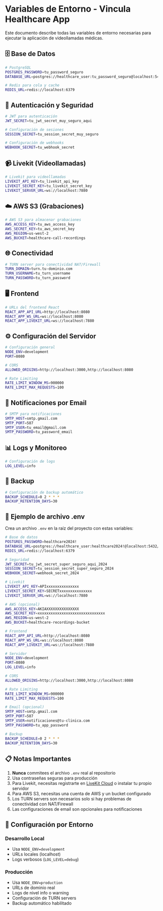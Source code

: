 # Variables de Entorno - Vincula Healthcare App

Este documento describe todas las variables de entorno necesarias para ejecutar la aplicación de videollamadas médicas.

## 🗄️ Base de Datos

```bash
# PostgreSQL
POSTGRES_PASSWORD=tu_password_seguro
DATABASE_URL=postgres://healthcare_user:tu_password_seguro@localhost:5432/healthcare_db

# Redis para cola y cache
REDIS_URL=redis://localhost:6379
```

## 🔐 Autenticación y Seguridad

```bash
# JWT para autenticación
JWT_SECRET=tu_jwt_secret_muy_seguro_aqui

# Configuración de sesiones
SESSION_SECRET=tu_session_secret_muy_seguro

# Configuración de webhooks
WEBHOOK_SECRET=tu_webhook_secret
```

## 📹 Livekit (Videollamadas)

```bash
# Livekit para videollamadas
LIVEKIT_API_KEY=tu_livekit_api_key
LIVEKIT_SECRET_KEY=tu_livekit_secret_key
LIVEKIT_SERVER_URL=ws://localhost:7880
```

## ☁️ AWS S3 (Grabaciones)

```bash
# AWS S3 para almacenar grabaciones
AWS_ACCESS_KEY=tu_aws_access_key
AWS_SECRET_KEY=tu_aws_secret_key
AWS_REGION=us-west-2
AWS_BUCKET=healthcare-call-recordings
```

## 🌐 Conectividad

```bash
# TURN server para conectividad NAT/Firewall
TURN_DOMAIN=turn.tu-dominio.com
TURN_USERNAME=tu_turn_username
TURN_PASSWORD=tu_turn_password
```

## 🖥️ Frontend

```bash
# URLs del frontend React
REACT_APP_API_URL=http://localhost:8080
REACT_APP_WS_URL=ws://localhost:8080
REACT_APP_LIVEKIT_URL=ws://localhost:7880
```

## ⚙️ Configuración del Servidor

```bash
# Configuración general
NODE_ENV=development
PORT=8080

# CORS
ALLOWED_ORIGINS=http://localhost:3000,http://localhost:8080

# Rate Limiting
RATE_LIMIT_WINDOW_MS=900000
RATE_LIMIT_MAX_REQUESTS=100
```

## 📧 Notificaciones por Email

```bash
# SMTP para notificaciones
SMTP_HOST=smtp.gmail.com
SMTP_PORT=587
SMTP_USER=tu_email@gmail.com
SMTP_PASSWORD=tu_password_email
```

## 📊 Logs y Monitoreo

```bash
# Configuración de logs
LOG_LEVEL=info
```

## 💾 Backup

```bash
# Configuración de backup automático
BACKUP_SCHEDULE=0 2 * * *
BACKUP_RETENTION_DAYS=30
```

## 🚀 Ejemplo de archivo .env

Crea un archivo `.env` en la raíz del proyecto con estas variables:

```bash
# Base de datos
POSTGRES_PASSWORD=healthcare2024!
DATABASE_URL=postgres://healthcare_user:healthcare2024!@localhost:5432/healthcare_db
REDIS_URL=redis://localhost:6379

# Seguridad
JWT_SECRET=tu_jwt_secret_super_seguro_aqui_2024
SESSION_SECRET=tu_session_secret_super_seguro_2024
WEBHOOK_SECRET=webhook_secret_2024

# Livekit
LIVEKIT_API_KEY=APIxxxxxxxxxxxxxxx
LIVEKIT_SECRET_KEY=SECRETxxxxxxxxxxxxxxx
LIVEKIT_SERVER_URL=ws://localhost:7880

# AWS (opcional)
AWS_ACCESS_KEY=AKIAXXXXXXXXXXXXXXX
AWS_SECRET_KEY=xxxxxxxxxxxxxxxxxxxxxxxxxxxxxxx
AWS_REGION=us-west-2
AWS_BUCKET=healthcare-recordings-bucket

# Frontend
REACT_APP_API_URL=http://localhost:8080
REACT_APP_WS_URL=ws://localhost:8080
REACT_APP_LIVEKIT_URL=ws://localhost:7880

# Servidor
NODE_ENV=development
PORT=8080
LOG_LEVEL=info

# CORS
ALLOWED_ORIGINS=http://localhost:3000,http://localhost:8080

# Rate Limiting
RATE_LIMIT_WINDOW_MS=900000
RATE_LIMIT_MAX_REQUESTS=100

# Email (opcional)
SMTP_HOST=smtp.gmail.com
SMTP_PORT=587
SMTP_USER=notificaciones@tu-clinica.com
SMTP_PASSWORD=tu_app_password

# Backup
BACKUP_SCHEDULE=0 2 * * *
BACKUP_RETENTION_DAYS=30
```

## 📋 Notas Importantes

1. **Nunca** commitees el archivo `.env` real al repositorio
2. Usa contraseñas seguras para producción
3. Para Livekit, necesitas registrarte en [LiveKit Cloud](https://cloud.livekit.io/) o instalar tu propio servidor
4. Para AWS S3, necesitas una cuenta de AWS y un bucket configurado
5. Los TURN servers son necesarios solo si hay problemas de conectividad con NAT/Firewall
6. Las configuraciones de email son opcionales para notificaciones

## 🔧 Configuración por Entorno

### Desarrollo Local
- Usa `NODE_ENV=development`
- URLs locales (localhost)
- Logs verbosos (`LOG_LEVEL=debug`)

### Producción
- Usa `NODE_ENV=production`
- URLs de dominio real
- Logs de nivel info o warning
- Configuración de TURN servers
- Backup automático habilitado 